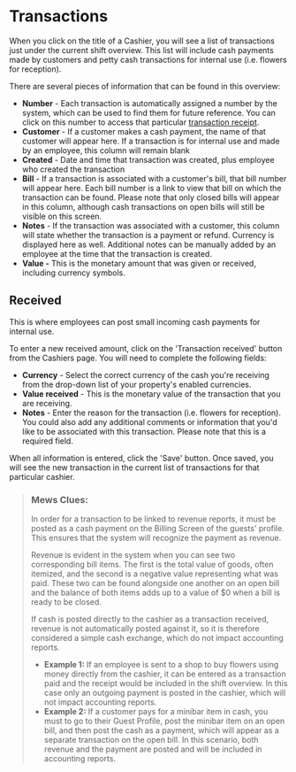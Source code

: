 # Transactions

When you click on the title of a Cashier, you will see a list of transactions just under the current shift overview. This list will include cash payments made by customers and petty cash transactions for internal use \(i.e. flowers for reception\).

There are several pieces of information that can be found in this overview:

* **Number** - Each transaction is automatically assigned a number by the system, which can be used to find them for future reference. You can click on this number to access that particular [transaction receipt](transaction-receipts.md).
* **Customer** - If a customer makes a cash payment, the name of that customer will appear here. If a transaction is for internal use and made by an employee, this column will remain blank
* **Created** - Date and time that transaction was created, plus employee who created the transaction
* **Bill** - If a transaction is associated with a customer's bill, that bill number will appear here. Each bill number is a link to view that bill on which the transaction can be found. Please note that only closed bills will appear in this column, although cash transactions on open bills will still be visible on this screen.
* **Notes** - If the transaction was associated with a customer, this column will state whether the transaction is a payment or refund. Currency is displayed here as well. Additional notes can be manually added by an employee at the time that the transaction is created.
* **Value -**  This is the monetary amount that was given or received, including currency symbols. 

## Received

This is where employees can post small incoming cash payments for internal use.

To enter a new received amount, click on the 'Transaction received' button from the Cashiers page. You will need to complete the following fields:

* **Currency** - Select the correct currency of the cash you're receiving from the drop-down list of your property's enabled currencies.
* **Value received** - This is the monetary value of the transaction that you are receiving. 
* **Notes** - Enter the reason for the transaction \(i.e. flowers for reception\). You could also add any additional comments or information that you'd like to be associated with this transaction. Please note that this is a required field. 

When all information is entered, click the 'Save' button. Once saved, you will see the new transaction in the current list of transactions for that particular cashier.

> ### Mews Clues:
>
> In order for a transaction to be linked to revenue reports, it must be posted as a cash payment on the Billing Screen of the guests' profile. This ensures that the system will recognize the payment as revenue.
>
> Revenue is evident in the system when you can see two corresponding bill items. The first is the total value of goods, often itemized, and the second is a negative value representing what was paid. These two can be found alongside one another on an open bill and the balance of both items adds up to a value of $0 when a bill is ready to be closed.
>
> If cash is posted directly to the cashier as a transaction received, revenue is not automatically posted against it, so it is therefore considered a simple cash exchange, which do not impact accounting reports.
>
> * **Example 1:** If an employee is sent to a shop to buy flowers using money directly from the cashier, it can be entered as a transaction paid and the receipt would be included in the shift overview. In this case only an outgoing payment is posted in the cashier, which will not impact accounting reports.
> * **Example 2:** If a customer pays for a minibar item in cash, you must to go to their Guest Profile, post the minibar item on an open bill, and then post the cash as a payment, which will appear as a separate transaction on the open bill. In this scenario, both revenue and the payment are posted and will be included in accounting reports.
